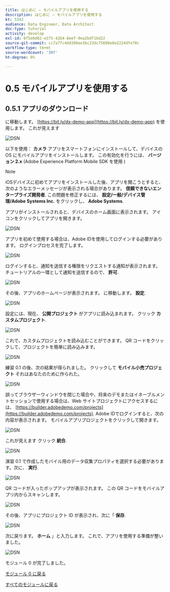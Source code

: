 ```yaml
---
title: はじめに — モバイルアプリを使用する
description: はじめに — モバイルアプリを使用する
kt: 5342
audience: Data Engineer, Data Architect
doc-type: tutorial
activity: develop
exl-id: 8f5e6d82-e375-4264-8eef-9ea2bdf1bd22
source-git-commit: cc7a77c4dd380ae1bc23dc75608e8e2224dfe78c
workflow-type: tm+mt
source-wordcount: '397'
ht-degree: 0%

---
```


# 0.5 モバイルアプリを使用する

## 0.5.1 アプリのダウンロード

に移動します。 [https://bit.ly/dx-demo-app](https://bit.ly/dx-demo-app) を使用します。 これが見えます

![DSN](./images/mobileapp.png)

以下を使用： **カメラ** アプリをスマートフォンにインストールして、デバイスの OS にモバイルアプリをインストールします。 この有効化を行うには、 **バージョン 2.x** (Adobe Experience Platform Mobile SDK を使用 )

>[!NOTE]
>
>iOSデバイスに初めてアプリをインストールした後、アプリを開こうとすると、次のようなエラーメッセージが表示される場合があります。 **信頼できないエンタープライズ開発者**. この問題を修正するには、 **設定/一般/デバイス管理/Adobe Systems Inc.** をクリックし、 **Adobe Systems**.

アプリがインストールされると、デバイスのホーム画面に表示されます。 アイコンをクリックしてアプリを開きます。

![DSN](./images/mobileappn1.png)

アプリを初めて使用する場合は、Adobe IDを使用してログインする必要があります。 ログインプロセスを完了します。

![DSN](./images/mobileappn2.png)

ログインすると、通知を送信する権限をリクエストする通知が表示されます。 チュートリアルの一環として通知を送信するので、 **許可**.

![DSN](./images/mobileappn3.png)

その後、アプリのホームページが表示されます。 に移動します。 **設定**.

![DSN](./images/mobileappn4.png)

設定には、現在、 **公開プロジェクト** がアプリに読み込まれます。 クリック **カスタムプロジェクト**.

![DSN](./images/mobileappn5.png)

これで、カスタムプロジェクトを読み込むことができます。 QR コードをクリックして、プロジェクトを簡単に読み込みます。

![DSN](./images/mobileappn6.png)

練習 0.1 の後、次の結果が得られました。 クリックして **モバイル小売プロジェクト** それはあなたのために作られた。

![DSN](./images/dsn5b.png)

誤ってブラウザーウィンドウを閉じた場合や、将来のデモまたはイネーブルメントセッションで使用する場合は、Web サイトプロジェクトにアクセスするには、 [https://builder.adobedemo.com/projects](https://builder.adobedemo.com/projects). Adobe IDでログインすると、次の内容が表示されます。 モバイルアプリプロジェクトをクリックして開きます。

![DSN](./images/web8a.png)

これが見えます クリック **統合**.

![DSN](./images/web8aa.png)

演習 0.1 で作成したモバイル用のデータ収集プロパティを選択する必要があります。次に、 **実行**.

![DSN](./images/web8b.png)

QR コードが入ったポップアップが表示されます。 この QR コードをモバイルアプリ内からスキャンします。

![DSN](./images/web8c.png)

その後、アプリにプロジェクト ID が表示され、次に「 **保存**.

![DSN](./images/mobileappn7.png)

次に戻ります。 **ホーム** 」と入力します。 これで、アプリを使用する準備が整いました。

![DSN](./images/mobileappn8.png)

モジュール 0 が完了しました。

[モジュール 0 に戻る](./getting-started.md)

[すべてのモジュールに戻る](./../../overview.md)
